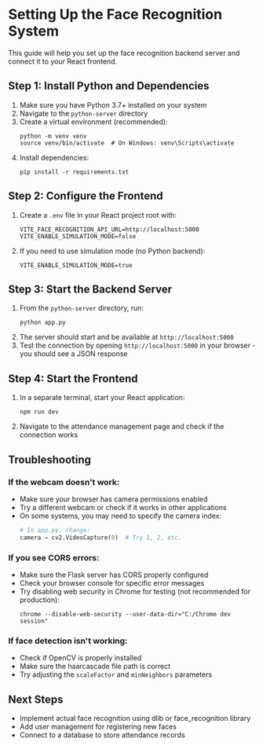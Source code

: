 
# Setting Up the Face Recognition System

This guide will help you set up the face recognition backend server and connect it to your React frontend.

## Step 1: Install Python and Dependencies

1. Make sure you have Python 3.7+ installed on your system
2. Navigate to the `python-server` directory
3. Create a virtual environment (recommended):
   ```
   python -m venv venv
   source venv/bin/activate  # On Windows: venv\Scripts\activate
   ```
4. Install dependencies:
   ```
   pip install -r requirements.txt
   ```

## Step 2: Configure the Frontend

1. Create a `.env` file in your React project root with:
   ```
   VITE_FACE_RECOGNITION_API_URL=http://localhost:5000
   VITE_ENABLE_SIMULATION_MODE=false
   ```

2. If you need to use simulation mode (no Python backend):
   ```
   VITE_ENABLE_SIMULATION_MODE=true
   ```

## Step 3: Start the Backend Server

1. From the `python-server` directory, run:
   ```
   python app.py
   ```
2. The server should start and be available at `http://localhost:5000`
3. Test the connection by opening `http://localhost:5000` in your browser - you should see a JSON response

## Step 4: Start the Frontend

1. In a separate terminal, start your React application:
   ```
   npm run dev
   ```

2. Navigate to the attendance management page and check if the connection works

## Troubleshooting

### If the webcam doesn't work:
- Make sure your browser has camera permissions enabled
- Try a different webcam or check if it works in other applications
- On some systems, you may need to specify the camera index:
  ```python
  # In app.py, change:
  camera = cv2.VideoCapture(0)  # Try 1, 2, etc.
  ```

### If you see CORS errors:
- Make sure the Flask server has CORS properly configured
- Check your browser console for specific error messages
- Try disabling web security in Chrome for testing (not recommended for production):
  ```
  chrome --disable-web-security --user-data-dir="C:/Chrome dev session"
  ```

### If face detection isn't working:
- Check if OpenCV is properly installed
- Make sure the haarcascade file path is correct
- Try adjusting the `scaleFactor` and `minNeighbors` parameters

## Next Steps

- Implement actual face recognition using dlib or face_recognition library
- Add user management for registering new faces
- Connect to a database to store attendance records

